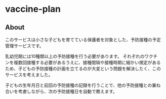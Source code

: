 # vaccine-plan

## About
このサービスは小さな子どもを育てている保護者を対象とした、予防接種の予定管理サービスです。

乳幼児期には10種類以上の予防接種を行う必要があります。
それぞれのワクチンを複数回接種する必要があるうえに、接種間隔や接種時期に細かい規定があるため、子どもの予防接種の計画を立てるのが大変という問題を解決したく、このサービスを考えました。

子どもの生年月日と前回の予防接種の記録を行うことで、他の予防接種との兼ね合いを考慮しながら、次の予防接種日を自動で教えます。
